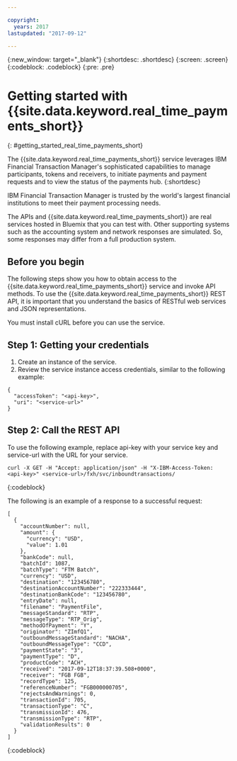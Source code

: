 ```yaml
---

copyright:
  years: 2017
lastupdated: "2017-09-12"

---
```

{:new_window: target="_blank"}
{:shortdesc: .shortdesc}
{:screen: .screen}
{:codeblock: .codeblock}
{:pre: .pre}

# Getting started with {{site.data.keyword.real_time_payments_short}} 
{: #getting_started_real_time_payments_short}

The {{site.data.keyword.real_time_payments_short}} service leverages IBM Financial Transaction Manager's sophisticated capabilities to manage participants, tokens and receivers, to initiate payments and payment requests and to view the status of the payments hub.
{:shortdesc}

IBM Financial Transaction Manager is trusted by the world's largest financial institutions to meet their payment processing needs. 

The APIs and {{site.data.keyword.real_time_payments_short}} are real services hosted in Bluemix that you can test with. Other supporting systems such as the accounting system and network responses are simulated. So, some responses may differ from a full production system.

## Before you begin

The following steps show you how to obtain access to the {{site.data.keyword.real_time_payments_short}} service and invoke API methods. To use the {{site.data.keyword.real_time_payments_short}} REST API, it is important that you understand the basics of RESTful web services and JSON representations.

You must install cURL before you can use the service.

## Step 1: Getting your credentials

1. Create an instance of the service.
2. Review the service instance access credentials, similar to the following example:
```
{
  "accessToken": "<api-key>",
  "uri": "<service-url>"
}
```

## Step 2: Call the REST API

To use the following example, replace api-key with your service key and service-url with the URL for your service.

```
curl -X GET -H "Accept: application/json" -H "X-IBM-Access-Token: <api-key>" <service-url>/fxh/svc/inboundtransactions/
```

{:codeblock}

The following is an example of a response to a successful request:

```
[
  {
    "accountNumber": null,
    "amount": {
      "currency": "USD",
      "value": 1.01
    },
    "bankCode": null,
    "batchId": 1087,
    "batchType": "FTM Batch",
    "currency": "USD",
    "destination": "123456780",
    "destinationAccountNumber": "222333444",
    "destinationBankCode": "123456780",
    "entryDate": null,
    "filename": "PaymentFile",
    "messageStandard": "RTP",
    "messageType": "RTP_Orig",
    "methodOfPayment": "Y",
    "originator": "ZImfQ1",
    "outboundMessageStandard": "NACHA",
    "outboundMessageType": "CCD",
    "paymentState": "3",
    "paymentType": "D",
    "productCode": "ACH",
    "received": "2017-09-12T18:37:39.508+0000",
    "receiver": "FGB FGB",
    "recordType": 125,
    "referenceNumber": "FGB000000705",
    "rejectsAndWarnings": 0,
    "transactionId": 705,
    "transactionType": "C",
    "transmissionId": 476,
    "transmissionType": "RTP",
    "validationResults": 0
  }
]

```

{:codeblock}

